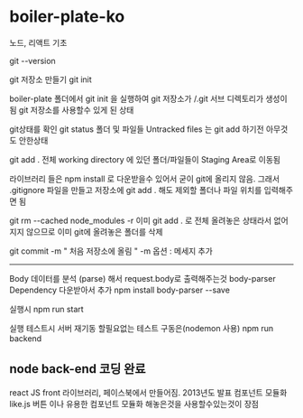 # boiler-plate-ko
노드, 리액트 기초

git --version

git 저장소 만들기
git init

boiler-plate 폴더에서 git init 을 실행하여 git 저장소가 /.git 서브 디렉토리가 생성이 됨
git 저장소를 사용할수 있게 된 상태


git상태를 확인
git status
폴더 및 파일들 Untracked files 는 git add 하기전 아무것도 안한상태

git add . 
전체 working directory 에 있던 폴더/파일들이 Staging Area로 이동됨

라이브러리 들은 npm install 로 다운받을수 있어서 굳이 git에 올리지 않음.
그래서 .gitignore 파일을 만들고 저장소에 git add . 해도 제외할 폴더나 파일 위치를 입력해주면 됨

git rm --cached node_modules -r
이미 git add . 로 전체 올려놓은 상태라서 없어지지 않으므로 이미 git에 올려놓은 폴더를 삭제

git commit -m " 처음 저장소에 올림 "
-m 옵션 : 메세지 추가

------------------------------------------------------------------------------------------------

Body 데이터를 분석 (parse) 해서 request.body로 출력해주는것
body-parser Dependency 다운받아서 추가
npm install body-parser --save




실행시
npm run start 

실행 테스트시 서버 재기동 할필요없는 테스트 구동은(nodemon 사용)
npm run backend

node back-end 코딩 완료
------------------------------------------------------------------------------------------------

react JS
front 라이브러리, 페이스북에서 만들어짐. 2013년도 발표
컴포넌트 모듈화 like.js 버튼 이나 유용한 컴포넌트 모듈화 해놓은것을 사용할수있는것이 장점


